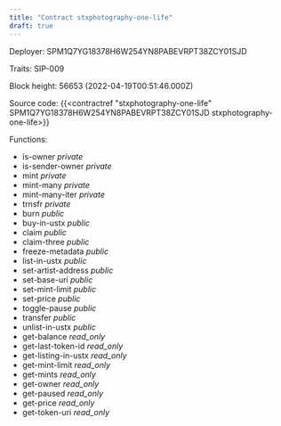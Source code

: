 ```yaml
---
title: "Contract stxphotography-one-life"
draft: true
---
```

Deployer: SPM1Q7YG18378H6W254YN8PABEVRPT38ZCY01SJD

Traits:
SIP-009 



Block height: 56653 (2022-04-19T00:51:46.000Z)

Source code: {{<contractref "stxphotography-one-life" SPM1Q7YG18378H6W254YN8PABEVRPT38ZCY01SJD stxphotography-one-life>}}

Functions:

* is-owner _private_
* is-sender-owner _private_
* mint _private_
* mint-many _private_
* mint-many-iter _private_
* trnsfr _private_
* burn _public_
* buy-in-ustx _public_
* claim _public_
* claim-three _public_
* freeze-metadata _public_
* list-in-ustx _public_
* set-artist-address _public_
* set-base-uri _public_
* set-mint-limit _public_
* set-price _public_
* toggle-pause _public_
* transfer _public_
* unlist-in-ustx _public_
* get-balance _read_only_
* get-last-token-id _read_only_
* get-listing-in-ustx _read_only_
* get-mint-limit _read_only_
* get-mints _read_only_
* get-owner _read_only_
* get-paused _read_only_
* get-price _read_only_
* get-token-uri _read_only_
